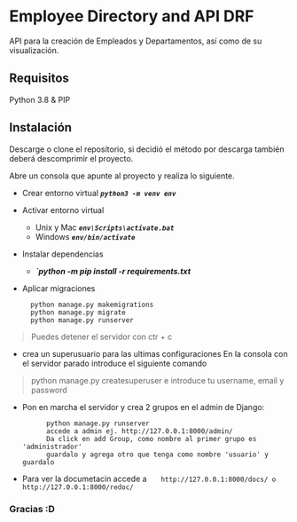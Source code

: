 # Employee Directory and API DRF
API para la creación de Empleados y Departamentos, así como de su visualización.

## Requisitos
Python 3.8 & 
PIP

## Instalación
Descarge o clone el repositorio, si decidió el método por descarga también deberá
descomprimir el proyecto.

Abre un consola que apunte al proyecto y realiza lo siguiente.
- Crear entorno virtual ***`python3 -m venv env`***

- Activar entorno virtual 
	* Unix y Mac ***`env\Scripts\activate.bat`***
	* Windows ***`env/bin/activate`***

- Instalar dependencias
	* ***`python -m pip install -r requirements.txt***
	
		
- Aplicar migraciones


    	python manage.py makemigrations
    	python manage.py migrate
    	python manage.py runserver

> Puedes detener el servidor con ctr + c

- crea un superusuario para las ultimas configuraciones
	En la consola con el servidor parado introduce el siguiente comando
> 	python manage.py createsuperuser
	e introduce tu username, email y password

- Pon en marcha el servidor y crea 2 grupos en el admin de Django:


        	python manage.py runserver
        	accede a admin ej. http://127.0.0.1:8000/admin/
        	Da click en add Group, como nombre al primer grupo es 'administrador'
        	guardalo y agrega otro que tenga como nombre 'usuario' y guardalo

 - Para ver la documetacin accede a 
`	http://127.0.0.1:8000/docs/
	o
	http://127.0.0.1:8000/redoc/`

### Gracias :D